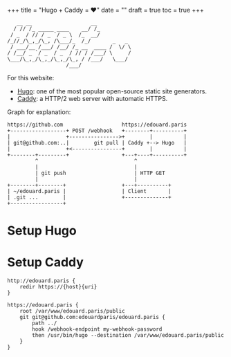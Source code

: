 +++
title = "Hugo + Caddy = ❤️"
date = ""
draft = true
toc = true
+++

```ascii
   __ __                   __
  / // /_ _____ ____    __/ /_
 / _  / // / _ `/ _ \  /_  __/
/_//_/\_,_/\_, /\___/_  /_/       _   _
 / ___/__ /___/ /__/ /_ __  ____ /  \/ \
/ /__/ _ `/ _  / _  / // / /___/ \     /
\___/\_,_/\_,_/\_,_/\_, / /___/   \___/
                   /___/
```

For this website:

* [Hugo](https://gohugo.io): one of the most popular open-source static site generators.
* [Caddy](https://caddyserver.com): a HTTP/2 web server with automatic HTTPS.

Graph for explanation:

```ascii
https://github.com                   https://edouard.paris
+------------------+ POST /webhook   +--------+----------+
|                  +---------------->+        |          |
| git@github.com:..|        git pull | Caddy +--> Hugo   |
|                  +<----------------+        |          |
+--------+---------+                 +---+----+----------+
         ^                               ^
         |                               |
         | git push                      | HTTP GET
         |                               |
+--------+--------+                  +---+----------+
| ~/edouard.paris |                  | Client       |
| .git ...        |                  +--------------+
+-----------------+
```

# Setup Hugo

# Setup Caddy

```green
http://edouard.paris {
    redir https://{host}{uri}
}

https://edouard.paris {
    root /var/www/edouard.paris/public
    git git@github.com:edouardparis/edouard.paris {
        path ../
        hook /webhook-endpoint my-webhook-password
        then /usr/bin/hugo --destination /var/www/edouard.paris/public
    }
}
```


